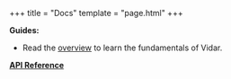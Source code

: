 +++
title = "Docs"
template = "page.html"
+++

**Guides:**
- Read the [overview](@/docs/overview.md) to learn the fundamentals of
  Vidar.

[**API Reference**](/docs/api)
